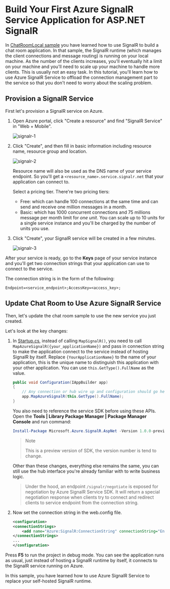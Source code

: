 # Build Your First Azure SignalR Service Application for ASP.NET SignalR

In [ChatRoomLocal sample](../ChatRoomLocal) you have learned how to use SignalR to build a chat room application. In that sample, the SignalR runtime (which manages the client connections and message routing) is running on your local machine. As the number of the clients increases, you'll eventually hit a limit on your machine and you'll need to scale up your machine to handle more clients. This is usually not an easy task. In this tutorial, you'll learn how to use Azure SignalR Service to offload the connection management part to the service so that you don't need to worry about the scaling problem.

## Provision a SignalR Service

First let's provision a SignalR service on Azure.

1. Open Azure portal, click "Create a resource" and find "SignalR Service" in "Web + Mobile".

   ![signalr-1](../../docs/images/signalr-1.png)

2. Click "Create", and then fill in basic information including resource name, resource group and location.

   ![signalr-2](../../docs/images/signalr-2.png)

   Resource name will also be used as the DNS name of your service endpoint. So you'll get a `<resource_name>.service.signalr.net` that your application can connect to.

   Select a pricing tier. There're two pricing tiers:
   
   * Free: which can handle 100 connections at the same time and can send and receive one million messages in a month.
   * Basic: which has 1000 concurrent connections and 75 millions message per month limit for *one unit*. You can scale up to 10 units for a single service instance and you'll be charged by the number of units you use.

3. Click "Create", your SignalR service will be created in a few minutes.

   ![signalr-3](../../docs/images/signalr-3.png)

After your service is ready, go to the **Keys** page of your service instance and you'll get two connection strings that your application can use to connect to the service.

The connection string is in the form of the following:

```
Endpoint=<service_endpoint>;AccessKey=<access_key>;
```

## Update Chat Room to Use Azure SignalR Service

Then, let's update the chat room sample to use the new service you just created.

Let's look at the key changes:

1.  In [Startup.cs](Startup.cs), instead of calling `MapSignalR()`, you need to call `MapAzureSignalR({your_applicationName})` and pass in connection string to make the application connect to the service instead of hosting SignalR by itself. Replace `{YourApplicationName}` to the name of your application, this is the unique name to distinguish this application with your other application. You can use `this.GetType().FullName` as the value.

    ```cs
    public void Configuration(IAppBuilder app)
    {
        // Any connection or hub wire up and configuration should go here
        app.MapAzureSignalR(this.GetType().FullName);
    }
    ```

    You also need to reference the service SDK before using these APIs. Open the **Tools | Library Package Manager | Package Manager Console** and run command:

    ```powershell
    Install-Package Microsoft.Azure.SignalR.AspNet -Version 1.0.0-preview1-aspnet-0003 -Source https://www.myget.org/F/azure-signalr-dev/api/v3/index.json
    ```

    > Note
    >
    > This is a preview version of SDK, the version number is tend to change.

    Other than these changes, everything else remains the same, you can still use the hub interface you're already familiar with to write business logic.

    > Under the hood, an endpoint `/signalr/negotiate` is exposed for negotiation by Azure SignalR Service SDK. It will return a special negotiation response when clients try to connect and redirect clients to service endpoint from the connection string.

2. Now set the connection string in the web.config file.

    ```xml
    <configuration>
    <connectionStrings>
        <add name="Azure:SignalR:ConnectionString" connectionString="Endpoint=...;AccessKey=..."/>
    </connectionStrings>
    ...
    </configuration>
    ```

Press **F5** to run the project in debug mode. You can see the application runs as usual, just instead of hosting a SignalR runtime by itself, it connects to the SignalR service running on Azure.

In this sample, you have learned how to use Azure SignalR Service to replace your self-hosted SignalR runtime.

